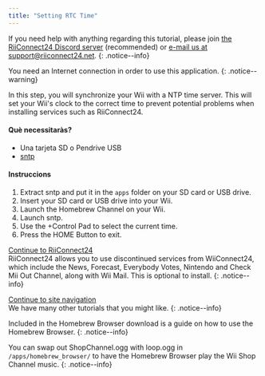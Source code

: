 ```yaml
---
title: "Setting RTC Time"
---
```


If you need help with anything regarding this tutorial, please join [the RiiConnect24 Discord server](https://discord.gg/rc24) (recommended) or [e-mail us at support@riiconnect24.net](mailto:support@riiconnect24.net).
{: .notice--info}

You need an Internet connection in order to use this application.
{: .notice--warning}

In this step, you will synchronize your Wii with a NTP time server. This will set your Wii's clock to the correct time to prevent potential problems when installing services such as RiiConnect24.

#### Què necessitaràs?
* Una tarjeta SD o Pendrive USB
* [sntp](https://hbb1.oscwii.org/hbb/sntp/sntp.zip)

#### Instruccions

1. Extract sntp and put it in the `apps` folder on your SD card or USB drive.
2. Insert your SD card or USB drive into your Wii.
3. Launch the Homebrew Channel on your Wii.
4. Launch sntp.
5. Use the +Control Pad to select the current time.
6. Press the HOME Button to exit.

[Continue to RiiConnect24](riiconnect24)<br> RiiConnect24 allows you to use discontinued services from WiiConnect24, which include the News, Forecast, Everybody Votes, Nintendo and Check Mii Out Channel, along with Wii Mail. This is optional to install.
{: .notice--info}

[Continue to site navigation](site-navigation)<br> We have many other tutorials that you might like.
{: .notice--info}

Included in the Homebrew Browser download is a guide on how to use the Homebrew Browser.
{: .notice--info}

You can swap out ShopChannel.ogg with loop.ogg in `/apps/homebrew_browser/` to have the Homebrew Browser play the Wii Shop Channel music.
{: .notice--info}
